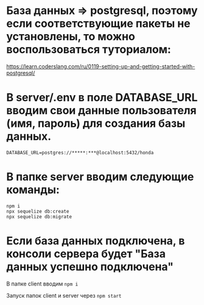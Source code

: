 # База данных => postgresql, поэтому если соответствующие пакеты не установлены, то можно воспользоваться туториалом: 
https://learn.coderslang.com/ru/0119-setting-up-and-getting-started-with-postgresql/

# В server/.env в поле DATABASE_URL вводим свои данные пользователя (имя, пароль) для создания базы данных.
```DATABASE_URL=postgres://*****:***@localhost:5432/honda```

# В папке server вводим следующие команды:
```
npm i
npx sequelize db:create
npx sequelize db:migrate
```

# Если база данных подключена, в консоли сервера будет "База данных успешно подключена"

В папке client вводим ```npm i```


Запуск папок client и server через ```npm start```
